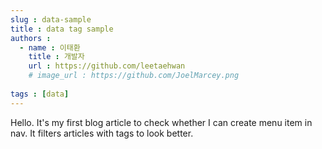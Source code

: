 ```yaml
---
slug : data-sample
title : data tag sample
authors :
  - name : 이태환
    title : 개발자
    url : https://github.com/leetaehwan
    # image_url : https://github.com/JoelMarcey.png
  
tags : [data]
---
```


Hello. It's my first blog article to check whether I can create menu item in nav. It filters articles with tags to look better.